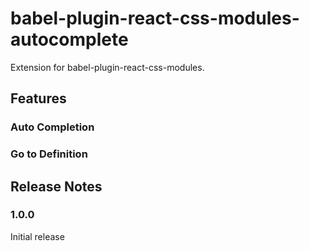 # babel-plugin-react-css-modules-autocomplete

Extension for babel-plugin-react-css-modules.

## Features

### Auto Completion

### Go to Definition

## Release Notes

### 1.0.0

Initial release
